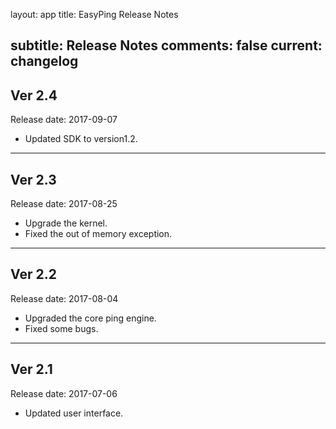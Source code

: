 layout: app
title: EasyPing Release Notes 

subtitle: Release Notes
comments: false
current: changelog
---

## Ver 2.4 
Release date: 2017-09-07
<script> GmagonUtils.$verNote('2017-09-07')</script>
- Updated SDK to version1.2. 
---

## Ver 2.3 
Release date: 2017-08-25
<script> GmagonUtils.$verNote('2017-08-25')</script>
- Upgrade the kernel.
- Fixed the out of memory exception.
---

## Ver 2.2
Release date: 2017-08-04
<script> GmagonUtils.$verNote('2017-08-04')</script>
- Upgraded the core ping engine.
- Fixed some bugs.
---
## Ver 2.1
Release date: 2017-07-06
<script> GmagonUtils.$verNote('2017-07-06')</script>
- Updated user interface.
